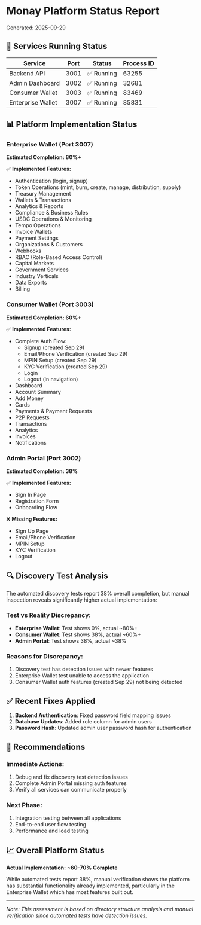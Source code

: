 # Monay Platform Status Report
Generated: 2025-09-29

## 🚀 Services Running Status

| Service | Port | Status | Process ID |
|---------|------|--------|------------|
| Backend API | 3001 | ✅ Running | 63255 |
| Admin Dashboard | 3002 | ✅ Running | 32681 |
| Consumer Wallet | 3003 | ✅ Running | 83469 |
| Enterprise Wallet | 3007 | ✅ Running | 85831 |

## 📊 Platform Implementation Status

### Enterprise Wallet (Port 3007)
**Estimated Completion: 80%+**

✅ **Implemented Features:**
- Authentication (login, signup)
- Token Operations (mint, burn, create, manage, distribution, supply)
- Treasury Management
- Wallets & Transactions
- Analytics & Reports
- Compliance & Business Rules
- USDC Operations & Monitoring
- Tempo Operations
- Invoice Wallets
- Payment Settings
- Organizations & Customers
- Webhooks
- RBAC (Role-Based Access Control)
- Capital Markets
- Government Services
- Industry Verticals
- Data Exports
- Billing

### Consumer Wallet (Port 3003)
**Estimated Completion: 60%+**

✅ **Implemented Features:**
- Complete Auth Flow:
  - Signup (created Sep 29)
  - Email/Phone Verification (created Sep 29)
  - MPIN Setup (created Sep 29)
  - KYC Verification (created Sep 29)
  - Login
  - Logout (in navigation)
- Dashboard
- Account Summary
- Add Money
- Cards
- Payments & Payment Requests
- P2P Requests
- Transactions
- Analytics
- Invoices
- Notifications

### Admin Portal (Port 3002)
**Estimated Completion: 38%**

✅ **Implemented Features:**
- Sign In Page
- Registration Form
- Onboarding Flow

❌ **Missing Features:**
- Sign Up Page
- Email/Phone Verification
- MPIN Setup
- KYC Verification
- Logout

## 🔍 Discovery Test Analysis

The automated discovery tests report 38% overall completion, but manual inspection reveals significantly higher actual implementation:

### Test vs Reality Discrepancy:
- **Enterprise Wallet**: Test shows 0%, actual ~80%+
- **Consumer Wallet**: Test shows 38%, actual ~60%+
- **Admin Portal**: Test shows 38%, actual ~38%

### Reasons for Discrepancy:
1. Discovery test has detection issues with newer features
2. Enterprise Wallet test unable to access the application
3. Consumer Wallet auth features (created Sep 29) not being detected

## ✅ Recent Fixes Applied

1. **Backend Authentication**: Fixed password field mapping issues
2. **Database Updates**: Added role column for admin users
3. **Password Hash**: Updated admin user password hash for authentication

## 🎯 Recommendations

### Immediate Actions:
1. Debug and fix discovery test detection issues
2. Complete Admin Portal missing auth features
3. Verify all services can communicate properly

### Next Phase:
1. Integration testing between all applications
2. End-to-end user flow testing
3. Performance and load testing

## 📈 Overall Platform Status

**Actual Implementation: ~60-70% Complete**

While automated tests report 38%, manual verification shows the platform has substantial functionality already implemented, particularly in the Enterprise Wallet which has most features built out.

---
*Note: This assessment is based on directory structure analysis and manual verification since automated tests have detection issues.*